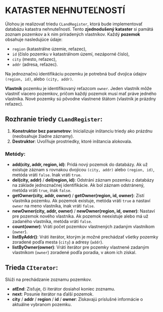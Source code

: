 # KATASTER NEHNUTEĽNOSTÍ

Úlohou je realizovať triedu `CLandRegister`, ktorá bude implementovať databázu katastra nehnuteľností. Tento **zjednodušený kataster** si pamätá zoznam pozemkov a k nim priradených vlastníkov. Každý **pozemok** obsahuje nasledujúce údaje:

- `region` (katastrálne územie, reťazec),
- `id` (číslo pozemku v katastrálnom území, nezáporné číslo),
- `city` (mesto, reťazec),
- `addr` (adresa, reťazec).

Na jednoznačnú identifikáciu pozemku je potrebná buď dvojica údajov `(region, id)`, alebo `(city, addr)`.

**Vlastník** pozemku je identifikovaný reťazcom `owner`. Jeden vlastník môže vlastniť viacero pozemkov, pričom každý pozemok musí mať práve jedného vlastníka. Nové pozemky sú pôvodne vlastnené štátom (vlastník je prázdny reťazec).

## Rozhranie triedy `CLandRegister`:

1. **Konstruktor bez parametrov**: Inicializuje inštanciu triedy ako prázdnu (neobsahuje žiadne záznamy).
2. **Destruktor**: Uvoľňuje prostriedky, ktoré inštancia alokovala.

### Metódy:

- **add(city, addr, region, id)**: Pridá nový pozemok do databázy. Ak už existuje záznam s rovnakou dvojicou `(city, addr)` alebo `(region, id)`, metóda vráti `false`. Inak vráti `true`.
- **del(city, addr)** / **del(region, id)**: Odstráni záznam pozemku z databázy na základe jednoznačnej identifikácie. Ak bol záznam odstránený, metóda vráti `true`, inak `false`.
- **getOwner(city, addr, owner)** / **getOwner(region, id, owner)**: Zistí vlastníka pozemku. Ak pozemok existuje, metóda vráti `true` a nastaví `owner` na meno vlastníka, inak vráti `false`.
- **newOwner(city, addr, owner)** / **newOwner(region, id, owner)**: Nastaví pre pozemok nového vlastníka. Ak pozemok neexistuje alebo má už zadaného vlastníka, metóda vráti `false`.
- **count(owner)**: Vráti počet pozemkov vlastnených zadaným vlastníkom (`owner`).
- **listByAddr()**: Vráti iterátor, ktorým je možné prechádzať všetky pozemky zoradené podľa mesta (`city`) a adresy (`addr`).
- **listByOwner(owner)**: Vráti iterátor pre pozemky vlastnené zadaným vlastníkom (`owner`) zoradené podľa poradia, v akom ich získal.

## Trieda `CIterator`:

Slúži na prechádzanie zoznamu pozemkov.

- **atEnd**: Zisťuje, či iterátor dosiahol koniec zoznamu.
- **next**: Posunie iterátor na ďalší pozemok.
- **city** / **addr** / **region** / **id** / **owner**: Získavajú príslušné informácie o aktuálne vybranom pozemku.
